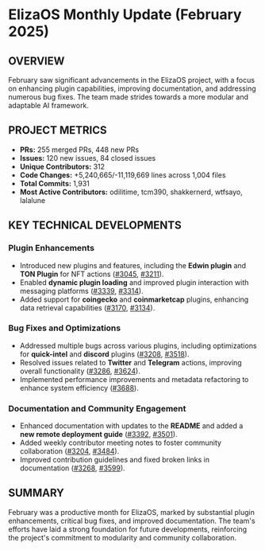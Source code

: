 # ElizaOS Monthly Update (February 2025)

## OVERVIEW 
February saw significant advancements in the ElizaOS project, with a focus on enhancing plugin capabilities, improving documentation, and addressing numerous bug fixes. The team made strides towards a more modular and adaptable AI framework.

## PROJECT METRICS
- **PRs:** 255 merged PRs, 448 new PRs
- **Issues:** 120 new issues, 84 closed issues
- **Unique Contributors:** 312
- **Code Changes:** +5,240,665/-11,119,669 lines across 1,004 files
- **Total Commits:** 1,931
- **Most Active Contributors:** odilitime, tcm390, shakkernerd, wtfsayo, lalalune

## KEY TECHNICAL DEVELOPMENTS

### Plugin Enhancements
- Introduced new plugins and features, including the **Edwin plugin** and **TON Plugin** for NFT actions ([#3045](https://github.com/elizaos/eliza/pull/3045), [#3211](https://github.com/elizaos/eliza/pull/3211)).
- Enabled **dynamic plugin loading** and improved plugin interaction with messaging platforms ([#3339](https://github.com/elizaos/eliza/pull/3339), [#3314](https://github.com/elizaos/eliza/pull/3314)).
- Added support for **coingecko** and **coinmarketcap** plugins, enhancing data retrieval capabilities ([#3170](https://github.com/elizaos/eliza/pull/3170), [#3134](https://github.com/elizaos/eliza/pull/3134)).

### Bug Fixes and Optimizations
- Addressed multiple bugs across various plugins, including optimizations for **quick-intel** and **discord** plugins ([#3208](https://github.com/elizaos/eliza/pull/3208), [#3518](https://github.com/elizaos/eliza/pull/3518)).
- Resolved issues related to **Twitter** and **Telegram** actions, improving overall functionality ([#3286](https://github.com/elizaos/eliza/pull/3286), [#3624](https://github.com/elizaos/eliza/pull/3624)).
- Implemented performance improvements and metadata refactoring to enhance system efficiency ([#3688](https://github.com/elizaos/eliza/pull/3688)).

### Documentation and Community Engagement
- Enhanced documentation with updates to the **README** and added a **new remote deployment guide** ([#3392](https://github.com/elizaos/eliza/pull/3392), [#3501](https://github.com/elizaos/eliza/pull/3501)).
- Added weekly contributor meeting notes to foster community collaboration ([#3204](https://github.com/elizaos/eliza/pull/3204), [#3484](https://github.com/elizaos/eliza/pull/3484)).
- Improved contribution guidelines and fixed broken links in documentation ([#3268](https://github.com/elizaos/eliza/pull/3268), [#3599](https://github.com/elizaos/eliza/pull/3599)).

## SUMMARY
February was a productive month for ElizaOS, marked by substantial plugin enhancements, critical bug fixes, and improved documentation. The team's efforts have laid a strong foundation for future developments, reinforcing the project's commitment to modularity and community collaboration.